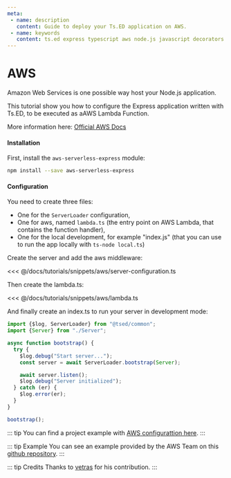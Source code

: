 ```yaml
---
meta:
 - name: description
   content: Guide to deploy your Ts.ED application on AWS.
 - name: keywords
   content: ts.ed express typescript aws node.js javascript decorators
---
```

# AWS

Amazon Web Services is one possible way host your Node.js application.

This tutorial show you how to configure the Express application written with Ts.ED, to be executed as aAWS Lambda Function.

More information here: [Official AWS Docs](http://docs.aws.amazon.com/lambda/latest/dg/welcome.html)

#### Installation

First, install the `aws-serverless-express` module:

```bash
npm install --save aws-serverless-express
```

#### Configuration

You need to create three files:

 - One for the `ServerLoader` configuration,
 - One for aws, named `lambda.ts` (the entry point on AWS Lambda, that contains the function handler),
 - One for the local development, for example "index.js" (that you can use to run the app locally with `ts-node local.ts`)

Create the server and add the aws middleware: 

<<< @/docs/tutorials/snippets/aws/server-configuration.ts

Then create the lambda.ts:

<<< @/docs/tutorials/snippets/aws/lambda.ts

And finally create an index.ts to run your server in development mode:
```typescript
import {$log, ServerLoader} from "@tsed/common";
import {Server} from "./Server";

async function bootstrap() {
  try {
    $log.debug("Start server...");
    const server = await ServerLoader.bootstrap(Server);

    await server.listen();
    $log.debug("Server initialized");
  } catch (er) {
    $log.error(er);
  }
}

bootstrap();
```
::: tip
You can find a project example with [AWS configurattion here](https://github.com/TypedProject/tsed-example-aws).
:::

::: tip Example
You can see an example provided by the AWS Team on this [github repository](https://github.com/awslabs/aws-serverless-express/tree/master/examples/basic-starter).
:::

::: tip Credits
Thanks to [vetras](https://github.com/vetras) for his contribution.
:::
